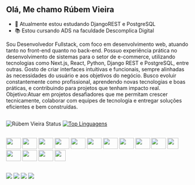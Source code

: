 ﻿## Olá, Me chamo Rúbem Vieira 

<!--
- 🔭 I’m currently working on ...
- 👯 I’m looking to collaborate on ...
- 💬 Ask me about ...
- 😄 Pronouns: ...
- ⚡ Fun fact: ...
- 🤔 Estou procurando ajuda com node.js
- 📫 Contate-me pelo e-mail: rubemvn17@gmail.com
-->

- 🌱 Atualmente estou estudando DjangoREST e PostgreSQL
- 📚 Estou cursando ADS na faculdade Descomplica Digital
  
Sou Desenvolvedor Fullstack, com foco em desenvolvimento web, atuando tanto no front-end quanto no back-end. Possuo experiência prática no desenvolvimento de sistemas para o setor de e-commerce, utilizando tecnologias como Next.js, React, Python, Django REST e PostgreSQL, entre outras. Gosto de criar interfaces intuitivas e funcionais, sempre alinhadas às necessidades do usuário e aos objetivos do negócio. Busco evoluir constantemente como profissional, aprendendo novas tecnologias e boas práticas, e contribuindo para projetos que tenham impacto real. Objetivo:Atuar em projetos desafiadores que me permitam crescer tecnicamente, colaborar com equipes de tecnologia e entregar soluções eficientes e bem construídas.

##
![Rúbem Vieira Status](https://github-readme-stats.vercel.app/api?username=rubemvn&show_icons=true&theme=tokyonight)
[![Top Linguagens](https://github-readme-stats.vercel.app/api/top-langs/?username=rubemvn&layout=compact&theme=tokyonight)](https://github.com/rubemvn/github-readme-stats)

##

  <div style="display: inline; gap:20px">
    <img height="30" width="40" src="https://cdn.jsdelivr.net/gh/devicons/devicon/icons/javascript/javascript-original.svg" />
    <img height="30" width="40" src="https://cdn.jsdelivr.net/gh/devicons/devicon@latest/icons/python/python-original.svg" />
    <img height="30" width="40" src="https://cdn.jsdelivr.net/gh/devicons/devicon@latest/icons/djangorest/djangorest-original.svg" />
    <img height="30" width="40" src="https://cdn.jsdelivr.net/gh/devicons/devicon@latest/icons/django/django-plain.svg" />                    
    <img height="30" width="40" src="https://cdn.jsdelivr.net/gh/devicons/devicon@latest/icons/typescript/typescript-original.svg" />      
    <img height="30" width="40" src="https://cdn.jsdelivr.net/gh/devicons/devicon@latest/icons/postgresql/postgresql-original.svg" />      
    <img height="30" width="40" src="https://cdn.jsdelivr.net/gh/devicons/devicon/icons/react/react-original.svg" />
    <img height="30" width="40" src="https://cdn.jsdelivr.net/gh/devicons/devicon/icons/html5/html5-original.svg">
    <img height="30" width="40" src="https://cdn.jsdelivr.net/gh/devicons/devicon/icons/css3/css3-original.svg">
    <img height="30" width="40" src="https://cdn.jsdelivr.net/gh/devicons/devicon/icons/git/git-original.svg">
    <img height="30" width="30" src="https://img.icons8.com/glyph-neue/64/FFFFFF/github.png"/>
    <img height="30" width="40" src="https://cdn.jsdelivr.net/gh/devicons/devicon@latest/icons/bitbucket/bitbucket-original.svg" />
    <img height="30" width="40" src="https://cdn.jsdelivr.net/gh/devicons/devicon@latest/icons/tailwindcss/tailwindcss-original.svg" />
    <img height="30" width="40" src="https://cdn.jsdelivr.net/gh/devicons/devicon@latest/icons/yarn/yarn-original.svg" />      
    <img height="30" src="https://cdn.jsdelivr.net/gh/devicons/devicon/icons/npm/npm-original-wordmark.svg" />
  </div>
 
 ##
 
 <div>
  <a href="https://instagram.com/rubem_vn" target="_blank"><img src="https://img.shields.io/badge/-Instagram-%23E4405F?style=for-the-badge&logo=instagram&logoColor=white" target="_blank"></a>
 <a href="[https://discord.gg/xDjw9Zxj](https://discord.com/channels/R%C3%BAbem%20Vieira#4322)" target="_blank"><img src="https://img.shields.io/badge/Discord-7289DA?style=for-the-badge&logo=discord&logoColor=white" target="_blank"></a> 
  <a href = "mailto:rubemvn17@gmail.com"><img src="https://img.shields.io/badge/-Gmail-%23333?style=for-the-badge&logo=gmail&logoColor=white" target="_blank"></a>
  <a href="https://www.linkedin.com/in/r%C3%BAbem-vieira-06649722a/" target="_blank"><img src="https://img.shields.io/badge/-LinkedIn-%230077B5?style=for-the-badge&logo=linkedin&logoColor=white" target="_blank"></a> 
  
</div>

##

<!--
![snake gif](https://github.com/Rubemvn/Rubemvn/blob/output/github-contribution-grid-snake.svg)


-->

          

